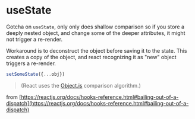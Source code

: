 # useState

Gotcha on `useState`, only only does shallow comparison so if you store a deeply nested object, and change some of the deeper attributes, it might not trigger a re-render.

Workaround is to deconstruct the object before saving it to the state. This creates a copy of the object, and react recognizing it as "new" object triggers a re-render.

```jsx
setSomeState({...obj})
```

> (React uses the [Object.is](http://object.is/) comparison algorithm.)

from [https://reactjs.org/docs/hooks-reference.html#bailing-out-of-a-dispatch](https://reactjs.org/docs/hooks-reference.html#bailing-out-of-a-dispatch)